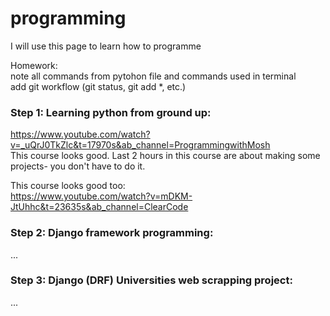 # programming
I will use this page to learn how to programme


Homework:  
note all commands from pytohon file and commands used in terminal  
add git workflow (git status, git add *, etc.)




### Step 1: Learning python from ground up:  
https://www.youtube.com/watch?v=_uQrJ0TkZlc&t=17970s&ab_channel=ProgrammingwithMosh  
This course looks good. Last 2 hours in this course are about making some projects- you don't have to do it.  

This course looks good too:  
https://www.youtube.com/watch?v=mDKM-JtUhhc&t=23635s&ab_channel=ClearCode  

### Step 2: Django framework programming:  
...  

### Step 3: Django (DRF) Universities web scrapping project:  
...  
